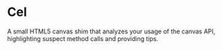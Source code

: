 Cel
===

A small HTML5 canvas shim that analyzes your usage of the canvas API, highlighting suspect method calls and providing tips.
